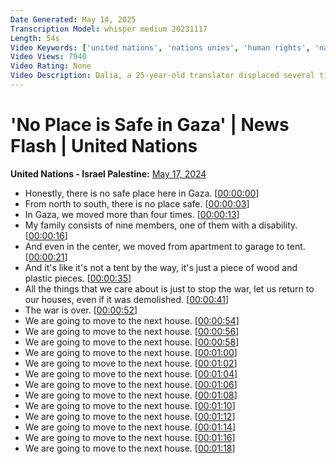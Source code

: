 ```yaml
---
Date Generated: May 14, 2025
Transcription Model: whisper medium 20231117
Length: 54s
Video Keywords: ['united nations', 'nations unies', 'human rights', 'naciones unidas', 'the global goals', 'israel palestine conflict', 'israel gaza war']
Video Views: 7940
Video Rating: None
Video Description: Dalia, a 25-year-old translator displaced several times across the Gaza Strip, describes her experience.
---
```


# 'No Place is Safe in Gaza' | News Flash | United Nations
**United Nations - Israel Palestine:** [May 17, 2024](https://www.youtube.com/watch?v=StQF-Lz68g8)
*  Honestly, there is no safe place here in Gaza. [[00:00:00](https://www.youtube.com/watch?v=StQF-Lz68g8&t=0.0s)]
*  From north to south, there is no place safe. [[00:00:03](https://www.youtube.com/watch?v=StQF-Lz68g8&t=3.5s)]
*  In Gaza, we moved more than four times. [[00:00:13](https://www.youtube.com/watch?v=StQF-Lz68g8&t=13.0s)]
*  My family consists of nine members, one of them with a disability. [[00:00:16](https://www.youtube.com/watch?v=StQF-Lz68g8&t=16.5s)]
*  And even in the center, we moved from apartment to garage to tent. [[00:00:21](https://www.youtube.com/watch?v=StQF-Lz68g8&t=21.5s)]
*  And it's like it's not a tent by the way, it's just a piece of wood and plastic pieces. [[00:00:35](https://www.youtube.com/watch?v=StQF-Lz68g8&t=35.0s)]
*  All the things that we care about is just to stop the war, let us return to our houses, even if it was demolished. [[00:00:41](https://www.youtube.com/watch?v=StQF-Lz68g8&t=41.5s)]
*  The war is over. [[00:00:52](https://www.youtube.com/watch?v=StQF-Lz68g8&t=52.0s)]
*  We are going to move to the next house. [[00:00:54](https://www.youtube.com/watch?v=StQF-Lz68g8&t=54.0s)]
*  We are going to move to the next house. [[00:00:56](https://www.youtube.com/watch?v=StQF-Lz68g8&t=56.0s)]
*  We are going to move to the next house. [[00:00:58](https://www.youtube.com/watch?v=StQF-Lz68g8&t=58.0s)]
*  We are going to move to the next house. [[00:01:00](https://www.youtube.com/watch?v=StQF-Lz68g8&t=60.0s)]
*  We are going to move to the next house. [[00:01:02](https://www.youtube.com/watch?v=StQF-Lz68g8&t=62.0s)]
*  We are going to move to the next house. [[00:01:04](https://www.youtube.com/watch?v=StQF-Lz68g8&t=64.0s)]
*  We are going to move to the next house. [[00:01:06](https://www.youtube.com/watch?v=StQF-Lz68g8&t=66.0s)]
*  We are going to move to the next house. [[00:01:08](https://www.youtube.com/watch?v=StQF-Lz68g8&t=68.0s)]
*  We are going to move to the next house. [[00:01:10](https://www.youtube.com/watch?v=StQF-Lz68g8&t=70.0s)]
*  We are going to move to the next house. [[00:01:12](https://www.youtube.com/watch?v=StQF-Lz68g8&t=72.0s)]
*  We are going to move to the next house. [[00:01:14](https://www.youtube.com/watch?v=StQF-Lz68g8&t=74.0s)]
*  We are going to move to the next house. [[00:01:16](https://www.youtube.com/watch?v=StQF-Lz68g8&t=76.0s)]
*  We are going to move to the next house. [[00:01:18](https://www.youtube.com/watch?v=StQF-Lz68g8&t=78.0s)]

